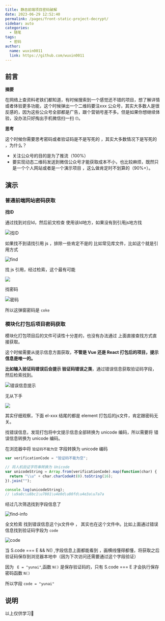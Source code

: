 ```yaml
---
title: 静态前端项目密码破解
date: 2023-06-29 12:52:40
permalink: /pages/front-static-project-decrypt/
sidebar: auto
categories:
  - 随笔
tags:
  - 密码
author:
  name: wuxin0011
  link: https://github.com/wuxin0011
---
```








## 前言



**摘要**

在网络上查资料老铁们都知道，有时候搜索到一个感觉还不错的项目，想了解详情或者体验更多功能，这个时候弹出一个二维码要注xxx 公众号，其实大多数人是很反感的，因为这些公众号全部都是广告，跟个营销号差不多。但是如果你想继续体验，没办法只好掏出手机微信扫一扫 🙄。



**思考**

这个时候你需要思考密码或者验证码是不是写死的 ，其实大多数情况下是写死的 ，为什么？

- 关注公众号的目的是为了推流（100%）
- 要实现动态二维码发送到微信公众号才能获取成本不小，也比较麻烦，既然只是一个个人网站或者是一个演示项目 ，这么做肯定时不划算的（90%+）。



## 演示



### 普通前端网站密码获取



**找ID** 

通过找到对应Id，然后前文检查 使用该Id地方，如果没有到引用js地方找

![找ID](https://cdn.staticaly.com/gh/wuxin0011/blog-resource@main/static-project-password/static-project-demo-00.png)





如果找不到请找引用 js ，排除一些肯定不是的 比如常见库文件，比如这个就是引用方式

![find](https://cdn.staticaly.com/gh/wuxin0011/blog-resource@main/static-project-password/static-project-demo-01.png)







找 js 引用，经过检索，这个最有可能

![](https://cdn.staticaly.com/gh/wuxin0011/blog-resource@main/static-project-password/static-project-demo-02.png)



找密码

![密码](https://cdn.staticaly.com/gh/wuxin0011/blog-resource@main/static-project-password/static-project-demo-05.png)





所以这弹窗密码是 `coke`





### 模块化打包后项目密码获取 



模块化打包项目后的文件可读性十分差的，也没有办法通过 上面直接查找方式直接获取。

这个时候需要从提示信息方面获取，**不管是 Vue 还是 React 打包后的项目，提示信息是唯一的。**

**比如输入验证码错误后会提示 验证码错误之类**，通过错误信息获取验证码字段，然后检索找到。





![错误信息提示](https://cdn.staticaly.com/gh/wuxin0011/blog-resource@main/static-project-password/error-message.png)







无从下手

![](https://cdn.staticaly.com/gh/wuxin0011/blog-resource@main/static-project-password/source-demo-01.png)



其实仔细观察，下面 el-xxx 结尾的都是 element 打包后的js文件，肯定跟密码无关。

找错误信息，发现打包将中文提示信息全部转换为 unicode 编码，所以需要将 错误信息转换为 unicode 编码。

在浏览器中将 `验证码不能为空` 字段转换为 unicode 编码

```js
var verificationCode = "验证码不能为空";

// 将人机验证字符串转换为 Unicode
var unicodeString = Array.from(verificationCode).map(function(char) {
  return "\\u" + char.charCodeAt(0).toString(16);
}).join("");

console.log(unicodeString);
// \u9a8c\u8bc1\u7801\u4e0d\u80fd\u4e3a\u7a7a
```



经过几次筛选找到字段信息了

![find-info](https://cdn.staticaly.com/gh/wuxin0011/blog-resource@main/static-project-password/search-code--02.png)



全文检索 找到错误信息这个js文件中 ， 其实也在这个文件中。比如上面通过错误信息找到验证码字段为 `code`



![code](https://cdn.staticaly.com/gh/wuxin0011/blog-resource@main/static-project-password/code.png)



当 S.code === E && N() ,字段信息上面都能看到 ，画横线懂得都懂，将获取之后验证码保存到浏览器本地中（因为下次访问还需要通过这个字段验证）

因为 ` E = "yunai"`,函数 `N()` 是保存验证码的，只有 S.code === E 才会执行保存密码函数 `N()`

所以字段 `code = "yunai"`



## 说明

以上仅供学习🤣

